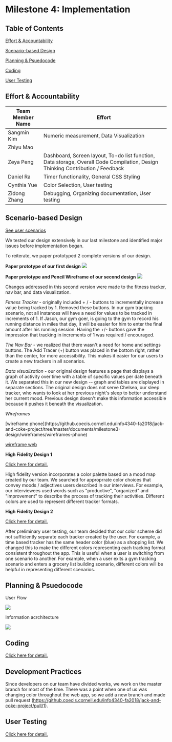 # Milestone 4: Implementation

## Table of Contents
[Effort & Accountability](#effort)

<div class=‘page-break’></div>

[Scenario-based Design](#scenario)

<div class=‘page-break’></div>

[Planning & Psuedocode](#planning)

<div class=‘page-break’></div>

[Coding](#code)

<div class=‘page-break’></div>

[User Testing](#test)

<div class=‘page-break’></div>
<div class=‘page-break’></div>
<div class=‘page-break’></div>



<a name="effort"></a>

## Effort & Accountability


| Team Member Name  | Effort |
| ------------- | ------------- |
| Sangmin Kim | Numeric measurement, Data Visualization  |
| Zhiyu Mao  |   |
| Zeya Peng  | Dashboard, Screen layout, To-do list function, Data storage, Overall Code Compilation, Design Thinking Contribution / Feedback |
| Daniel Ra  | Timer functionality, General CSS Styling  |
| Cynthia Yue  | Color Selection, User testing  |
| Zidong Zhang  | Debugging, Organizing documentation, User testing  |

<a name="scenario"></a>

## Scenario-based Design
[See user scenarios](https://github.coecis.cornell.edu/info4340-fa2018/jack-and-coke-project/blob/master/documents/milestone4-implementation/user_scenarios_revised.pdf)

We tested our design extensively in our last milestone and identified major issues before implementation began. 

To reiterate, we paper prototyped 2 complete versions of our design. 

**Paper prototype of our first design** 
![](https://github.coecis.cornell.edu/info4340-fa2018/jack-and-coke-project/raw/master/documents/milestone3-design/paper-prototype/paper-prototype-v2-components.png )

<div class=‘page-break’></div>


**Paper prototype and Pencil Wireframe of our second design**
![](https://github.coecis.cornell.edu/info4340-fa2018/jack-and-coke-project/raw/master/documents/milestone3-design/paper-prototype/paper-prototype-FINAL-components.png )

<div class=‘page-break’></div>
<div class=‘page-break’></div>
<div class=‘page-break’></div>

Changes addressed in this second version were made to the fitness tracker, nav bar, and data visualization. 

<div class=‘page-break’></div>
<div class=‘page-break’></div>

*Fitness Tracker* - originally included + / - buttons to incrementally increase value being tracked by 1. Removed these buttons. In our gym tracking scenario, not all instances will have a need for values to be tracked in increments of 1. If Jason, our gym goer, is going to the gym to record his running distance in miles that day, it will be easier for him to enter the final amount after his running session. Having the +/- buttons gave the impression that tracking in increments of 1 was required / encouraged. 

*The Nav Bar* - we realized that there wasn't a need for home and settings buttons. The Add Tracer (+) button was placed in the bottom right, rather than the center, for more accessibility. This makes it easier for our users to create a new trackers in all scenarios. 

*Data visualization* - our original design features a page that displays a graph of activity over time with a table  of specific values per date beneath it. We separated this in our new design -- graph and tables are displayed in separate sections. The original design does not serve Chelsea, our sleep tracker, who wants to look at her previous night's sleep to better understand her current mood. Previous design doesn't make this information accessible because it pushes it beneath the visualization. 

*Wireframes*
<div class=‘page-break’></div>
[wireframe phone](https://github.coecis.cornell.edu/info4340-fa2018/jack-and-coke-project/tree/master/documents/milestone3-design/wireframes/wireframes-phone)

[wireframe web](https://github.coecis.cornell.edu/info4340-fa2018/jack-and-coke-project/tree/master/documents/milestone3-design/wireframes/wireframes-web)

**High Fidelity Design 1**
<div class=‘page-break’></div>

[Click here for detail.](https://github.coecis.cornell.edu/info4340-fa2018/jack-and-coke-project/tree/master/documents/milestone4-implementation/high_fid1/)


High fidelity version incorporates a color palette based on a mood map created by our team. We searched for approprrate color choices that convey moods / adjectives users described in our interviews. For example, our interviewees used words such as "productive", "organized" and "improvement" to describe the process of tracking their activities. Different colors are used to represent different tracker formats. 

**High Fidelity Design 2**
<div class=‘page-break’></div>

[Click here for detail.](https://github.coecis.cornell.edu/info4340-fa2018/jack-and-coke-project/tree/master/documents/milestone4-implementation/high_fid2/)


After preliminary user testing, our team decided that our color scheme did not sufficiently separate each tracker created by the user. For example, a time based tracker has the same header color (blue) as a shopping list. We changed this to make the different colors representing each tracking format consistent throughout the app. This is useful when a user is switching from one scenario to another. For example, when a user exits a gym tracking scenario and enters a grocery list building scenario, different colors will be helpful in representing different scenarios. 


<a name="planning"></a>

## Planning & Psuedocode 

User Flow

![](https://github.coecis.cornell.edu/info4340-fa2018/jack-and-coke-project/raw/master/documents/milestone3-design/workflow.png)

Information acrchitecture

![](https://github.coecis.cornell.edu/info4340-fa2018/jack-and-coke-project/raw/master/documents/milestone4-implementation/InformationArchitecture.png)

<div class=‘page-break’></div>

<a name="code"></a>

## Coding 

[Click here for detail.](https://github.coecis.cornell.edu/info4340-fa2018/jack-and-coke-project/tree/master/src/)


<a name="test"></a>


## Development Practices

Since developers on our team have divided works, we work on the master branch for most of the time. There was a point when one of us was changing color throughout the web app, so we add a new branch and made pull request (https://github.coecis.cornell.edu/info4340-fa2018/jack-and-coke-project/pull/1).

## User Testing 


[Click here for detail.](https://github.coecis.cornell.edu/info4340-fa2018/jack-and-coke-project/blob/master/documents/milestone4-implementation/user_testing/)





